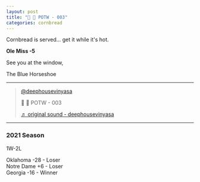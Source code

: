 ```yaml
---
layout: post
title: "🌽 🍞 POTW - 003"
categories: cornbread
---
```


Cornbread is served... get it while it's hot.

**Ole Miss -5**

See you at the window,  

The Blue Horseshoe

---

<blockquote class="tiktok-embed" cite="https://www.tiktok.com/@deephousevinyasa/video/7024870340996123909" data-video-id="7024870340996123909" style="max-width: 605px;min-width: 325px;" > <section> <a target="_blank" title="@deephousevinyasa" href="https://www.tiktok.com/@deephousevinyasa">@deephousevinyasa</a> <p>🌽 🍞 POTW - 003</p> <a target="_blank" title="♬ original sound - deephousevinyasa" href="https://www.tiktok.com/music/original-sound-7024870206476454661">♬ original sound - deephousevinyasa</a> </section> </blockquote> <script async src="https://www.tiktok.com/embed.js"></script>

---

### 2021 Season

1W-2L  

Oklahoma -28 - Loser  
Notre Dame +6 - Loser  
Georgia -16 - Winner  

